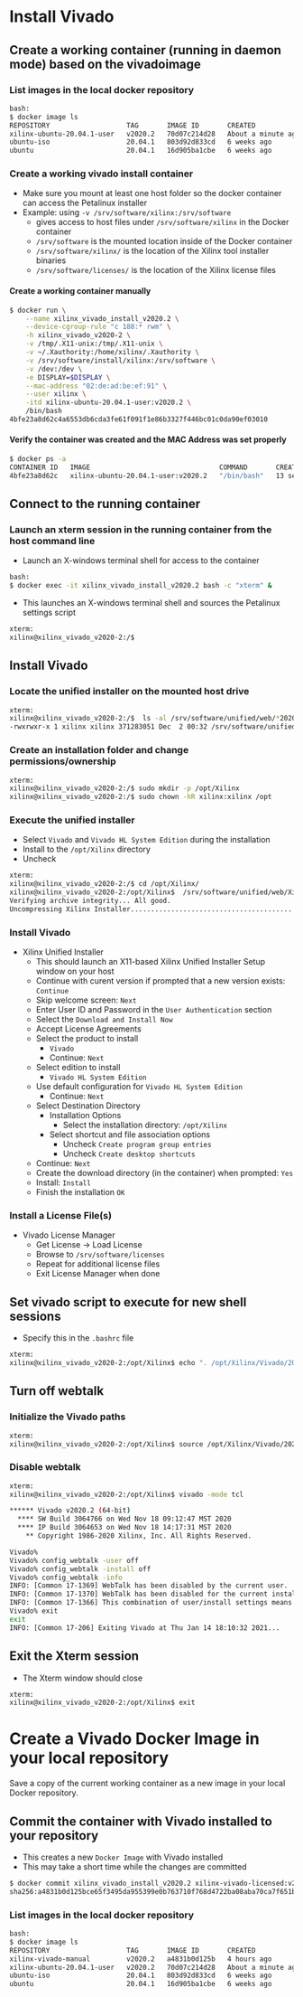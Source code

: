 [//]: # (Readme.vivado-install.md - Install Vivado on a Base Ubuntu User Image for v2020.1 Xilinx Tools)

# Install Vivado

## Create a working container (running in daemon mode) based on the vivadoimage

### List images in the local docker repository
```bash
bash:
$ docker image ls
REPOSITORY                   TAG       IMAGE ID       CREATED              SIZE
xilinx-ubuntu-20.04.1-user   v2020.2   70d07c214d28   About a minute ago   1.69GB
ubuntu-iso                   20.04.1   803d92d833cd   6 weeks ago          267MB
ubuntu                       20.04.1   16d905ba1cbe   6 weeks ago    	   72.9MB
```

### Create a working vivado install container
- Make sure you mount at least one host folder so the docker container can access the Petalinux installer
- Example: using `-v /srv/software/xilinx:/srv/software`
	- gives access to host files under `/srv/software/xilinx` in the Docker container
	- `/srv/software` is the mounted location inside of the Docker container
	- `/srv/software/xilinx/` is the location of the Xilinx tool installer binaries
	- `/srv/software/licenses/` is the location of the Xilinx license files

#### Create a working container manually

```bash
$ docker run \
	--name xilinx_vivado_install_v2020.2 \
	--device-cgroup-rule "c 188:* rwm" \
	-h xilinx_vivado_v2020-2 \
	-v /tmp/.X11-unix:/tmp/.X11-unix \
	-v ~/.Xauthority:/home/xilinx/.Xauthority \
	-v /srv/software/install/xilinx:/srv/software \
	-v /dev:/dev \
	-e DISPLAY=$DISPLAY \
	--mac-address "02:de:ad:be:ef:91" \
	--user xilinx \
	-itd xilinx-ubuntu-20.04.1-user:v2020.2 \
	/bin/bash
4bfe23a8d62c4a6553db6cda3fe61f091f1e86b3327f446bc01c0da90ef03010
```

#### Verify the container was created and the MAC Address was set properly

```bash
$ docker ps -a
CONTAINER ID   IMAGE                                COMMAND       CREATED          STATUS          PORTS     NAMES
4bfe23a8d62c   xilinx-ubuntu-20.04.1-user:v2020.2   "/bin/bash"   13 seconds ago   Up 11 seconds             xilinx_vivado_install_v2020.2
```

## Connect to the running container

### Launch an xterm session in the running container from the host command line
- Launch an X-windows terminal shell for access to the container
```bash
bash:
$ docker exec -it xilinx_vivado_install_v2020.2 bash -c "xterm" &
```
- This launches an X-windows terminal shell and sources the Petalinux settings script
```bash
xterm:
xilinx@xilinx_vivado_v2020-2:/$
```

## Install Vivado

### Locate the unified installer on the mounted host drive
```bash
xterm:
xilinx@xilinx_vivado_v2020-2:/$  ls -al /srv/software/unified/web/*2020.2*
-rwxrwxr-x 1 xilinx xilinx 371283051 Dec  2 00:32 /srv/software/unified/web/Xilinx_Unified_2020.2_1118_1232_Lin64.bin
```

### Create an installation folder and change permissions/ownership

```bash
xterm:
xilinx@xilinx_vivado_v2020-2:/$ sudo mkdir -p /opt/Xilinx
xilinx@xilinx_vivado_v2020-2:/$ sudo chown -hR xilinx:xilinx /opt
```

### Execute the unified installer
- Select `Vivado` and `Vivado HL System Edition` during the installation
- Install to the `/opt/Xilinx` directory
- Uncheck

```bash
xterm:
xilinx@xilinx_vivado_v2020-2:/$ cd /opt/Xilinx/
xilinx@xilinx_vivado_v2020-2:/opt/Xilinx$  /srv/software/unified/web/Xilinx_Unified_2020.2_1118_1232_Lin64.bin 
Verifying archive integrity... All good.
Uncompressing Xilinx Installer..............................................................................................................................................................................................................................................................................................................................................................................................................................................................................................................................................................................................................................................................................................................................................................................................
```

### Install Vivado

- Xilinx Unified Installer
	- This should launch an X11-based Xilinx Unified Installer Setup window on your host
	- Continue with curent version if prompted that a new version exists: ```Continue```
	- Skip welcome screen: ```Next```
	- Enter User ID and Password in the ```User Authentication``` section
	- Select the ```Download and Install Now```
	- Accept License Agreements
	- Select the product to install
		- ```Vivado```
		- Continue: ```Next```
	- Select edition to install
		- ```Vivado HL System Edition```
	- Use default configuration for ```Vivado HL System Edition```
		- Continue: ```Next```
	- Select Destination Directory
		- Installation Options
			- Select the installation directory: ```/opt/Xilinx```
		- Select shortcut and file association options
			- Uncheck ```Create program group entries```
			- Uncheck ```Create desktop shortcuts```
	- Continue: ```Next```	
	- Create the download directory (in the container) when prompted: ```Yes```
	- Install: ```Install```
	- Finish the installation ```OK```

### Install a License File(s)

- Vivado License Manager
	- Get License -> Load License
	- Browse to `/srv/software/licenses`
	- Repeat for additional license files
	- Exit License Manager when done


## Set vivado script to execute for new shell sessions
- Specify this in the `.bashrc` file

```bash
xterm:
xilinx@xilinx_vivado_v2020-2:/opt/Xilinx$ echo ". /opt/Xilinx/Vivado/2020.2/settings64.sh" > ~/.bashrc
```

## Turn off webtalk

### Initialize the Vivado paths
```bash
xterm:
xilinx@xilinx_vivado_v2020-2:/opt/Xilinx$ source /opt/Xilinx/Vivado/2020.2/settings64.sh
```

### Disable webtalk
```bash
xterm:
xilinx@xilinx_vivado_v2020-2:/opt/Xilinx$ vivado -mode tcl

****** Vivado v2020.2 (64-bit)
  **** SW Build 3064766 on Wed Nov 18 09:12:47 MST 2020
  **** IP Build 3064653 on Wed Nov 18 14:17:31 MST 2020
    ** Copyright 1986-2020 Xilinx, Inc. All Rights Reserved.

Vivado% 
Vivado% config_webtalk -user off
Vivado% config_webtalk -install off
Vivado% config_webtalk -info
INFO: [Common 17-1369] WebTalk has been disabled by the current user.
INFO: [Common 17-1370] WebTalk has been disabled for the current installation.
INFO: [Common 17-1366] This combination of user/install settings means that WebTalk is currently disabled.
Vivado% exit
exit
INFO: [Common 17-206] Exiting Vivado at Thu Jan 14 18:10:32 2021...
```

## Exit the Xterm session
- The Xterm window should close

```bash
xterm:
xilinx@xilinx_vivado_v2020-2:/opt/Xilinx$ exit
```

# Create a Vivado Docker Image in your local repository

Save a copy of the current working container as a new image in your local Docker repository.

## Commit the container with Vivado installed to your repository 
- This creates a new `Docker Image` with Vivado installed
- This may take a short time while the changes are committed
```bash
$ docker commit xilinx_vivado_install_v2020.2 xilinx-vivado-licensed:v2020.2
sha256:a4831b0d125bce65f3495da955399e0b763710f768d4722ba08aba70ca7f651b
```

### List images in the local docker repository
```bash
bash:
$ docker image ls
REPOSITORY                   TAG       IMAGE ID       CREATED        		SIZE
xilinx-vivado-manual         v2020.2   a4831b0d125b   4 hours ago    		69.9GB
xilinx-ubuntu-20.04.1-user   v2020.2   70d07c214d28   About a minute ago    1.69GB
ubuntu-iso                   20.04.1   803d92d833cd   6 weeks ago           267MB
ubuntu                       20.04.1   16d905ba1cbe   6 weeks ago    	    72.9MB
```
